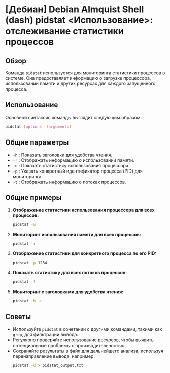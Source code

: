 # [Дебиан] Debian Almquist Shell (dash) pidstat <Использование>: отслеживание статистики процессов

## Обзор
Команда `pidstat` используется для мониторинга статистики процессов в системе. Она предоставляет информацию о загрузке процессора, использовании памяти и других ресурсах для каждого запущенного процесса.

## Использование
Основной синтаксис команды выглядит следующим образом:

```bash
pidstat [options] [arguments]
```

## Общие параметры
- `-h` : Показать заголовки для удобства чтения.
- `-r` : Отображать информацию о использовании памяти.
- `-u` : Показать статистику использования процессора.
- `-p` : Указать конкретный идентификатор процесса (PID) для мониторинга.
- `-t` : Отображать информацию о потоках процессов.

## Общие примеры
1. **Отображение статистики использования процессора для всех процессов:**
   ```bash
   pidstat -u
   ```

2. **Мониторинг использования памяти для всех процессов:**
   ```bash
   pidstat -r
   ```

3. **Отображение статистики для конкретного процесса по его PID:**
   ```bash
   pidstat -p 1234
   ```

4. **Показать статистику для всех потоков процессов:**
   ```bash
   pidstat -t
   ```

5. **Мониторинг с заголовками для удобства чтения:**
   ```bash
   pidstat -h -u
   ```

## Советы
- Используйте `pidstat` в сочетании с другими командами, такими как `grep`, для фильтрации вывода.
- Регулярно проверяйте использование ресурсов, чтобы выявить потенциальные проблемы с производительностью.
- Сохраняйте результаты в файл для дальнейшего анализа, используя перенаправление вывода, например:
  ```bash
  pidstat -u > pidstat_output.txt
  ```
